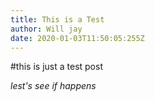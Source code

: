 ```yaml
---
title: This is a Test
author: Will jay
date: 2020-01-03T11:50:05:255Z
---
```


#this is just a test post

*lest's see if happens*